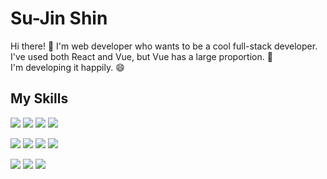 <h1>Su-Jin Shin</h1>
<p>
  Hi there! 👋 I'm web developer who wants to be a cool full-stack developer.<br/>
  I've used both React and Vue, but Vue has a large proportion. 💪<br/>
  I'm developing it happily. 😄
</p>

<h2>My Skills</h2>
<p>
  <img src="https://img.shields.io/badge/typescript-3178C6?style=flat&logo=typescript&logoColor=white"/>
  <img src="https://img.shields.io/badge/javascript-F7DF1E?style=flat&logo=javascript&logoColor=white"/>
  <img src="https://img.shields.io/badge/Vue.js-4FC08D?style=flat&logo=vuedotjs&logoColor=white"/>
  <img src="https://img.shields.io/badge/react-61DAFB?style=flat&logo=react&logoColor=white"/>
</p>
<p>
  <img src="https://img.shields.io/badge/spring boot-6DB33F?style=flat&logo=springboot&logoColor=white"/>
  <img src="https://img.shields.io/badge/MySQL-4479A1?style=flat&logo=mysql&logoColor=white"/>
  <img src="https://img.shields.io/badge/MSSQL-CC2927?style=flat&logo=microsoftsqlserver&logoColor=white"/>
  <img src="https://img.shields.io/badge/PostgreSQL-4169E1?style=flat&logo=postgresql&logoColor=white"/>
</p>
<p>
  <img src="https://img.shields.io/badge/git-F05032?style=flat&logo=git&logoColor=white"/>
  <img src="https://img.shields.io/badge/firebase-FFCA28?style=flat&logo=firebase&logoColor=white"/>
  <img src="https://img.shields.io/badge/postman-FF6C37?style=flat&logo=postman&logoColor=white"/>
</p>
<!-- ![Sujin's GitHub stats](https://github-readme-stats.vercel.app/api?username=ssj5037&show_icons=true&theme=date_night) -->
